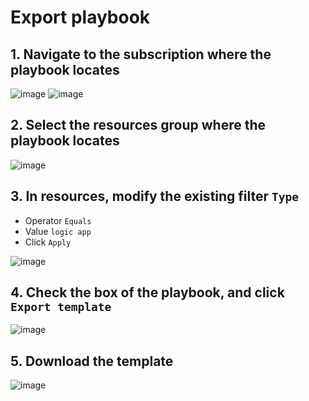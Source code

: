 # Export playbook

## 1. Navigate to the subscription where the playbook locates
![image](https://user-images.githubusercontent.com/96930989/210464795-b39b882c-10d1-4452-a94c-840577afb23a.png)
![image](https://user-images.githubusercontent.com/96930989/210464823-9a64843f-89f9-47af-ab36-eb8c6011c723.png)

## 2. Select the resources group where the playbook locates
![image](https://user-images.githubusercontent.com/96930989/210465404-b7f4f240-1a8b-468c-a212-03ce5fd42c07.png)

## 3. In resources, modify the existing filter `Type`
* Operator `Equals`
* Value `logic app`
* Click `Apply`

![image](https://user-images.githubusercontent.com/96930989/210465594-41c56e5e-e8b2-455c-9366-52abc44c3240.png)

## 4. Check the box of the playbook, and click `Export template`

![image](https://user-images.githubusercontent.com/96930989/210465649-2dc0dd42-443a-4df0-9e85-07f3a7aef414.png)

## 5. Download the template

![image](https://user-images.githubusercontent.com/96930989/210465759-fceaafcf-c4cc-476c-91f7-647eeef6f760.png)
